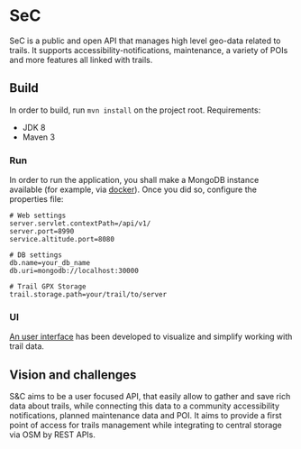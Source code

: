 # SeC
SeC is a public and open API that manages high level geo-data related to trails.
It supports accessibility-notifications, maintenance, a variety of POIs and more features all linked with trails.
## Build
In order to build, run `mvn install` on the project root.
Requirements:
- JDK 8
- Maven 3
### Run
In order to run the application, you shall make a MongoDB instance available (for example, via [docker](https://hub.docker.com/_/mongo)).
Once you did so, configure the properties file:
```
# Web settings
server.servlet.contextPath=/api/v1/
server.port=8990
service.altitude.port=8080

# DB settings
db.name=your_db_name
db.uri=mongodb://localhost:30000

# Trail GPX Storage
trail.storage.path=your/trail/to/server
```
### UI
[An user interface](https://github.com/loreV/SeC-Frontend) has been developed to visualize and simplify working with trail data.

## Vision and challenges
S&C aims to be a user focused API, that easily allow to gather and save rich data about trails, while connecting this data to a community accessibility notifications, planned maintenance data and POI.
It aims to provide a first point of access for trails management while integrating to central storage via OSM by REST APIs.